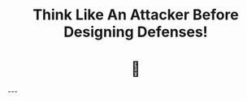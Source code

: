 <h1 align='center'>Think Like An Attacker Before Designing Defenses!</h1> 
<h1 align='center'>🤡</h1>
---
 

<!--

---
Jan 25, 2025 - Feb 27, 2025
<h1 align='center'>হঠাৎ কলমের প্রতি তীব্র প্রেমটা আমার আমিটাকে মুছে ফেলবে না তো?</h1>
<h1 align='center'>🥺</h1>
---

-->
